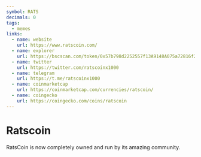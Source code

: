 ```yaml
---
symbol: RATS
decimals: 0
tags:
  - memes
links:
  - name: website
    url: https://www.ratscoin.com/
  - name: explorer
    url: https://bscscan.com/token/0x57b798d2252557f13A9148A075a72816f2707356
  - name: twitter
    url: https://twitter.com/ratscoinx1000
  - name: telegram
    url: https://t.me/ratscoinx1000
  - name: coinmarketcap
    url: https://coinmarketcap.com/currencies/ratscoin/
  - name: coingecko
    url: https://coingecko.com/coins/ratscoin
---
```


# Ratscoin

RatsCoin is now completely owned and run by its amazing community.

